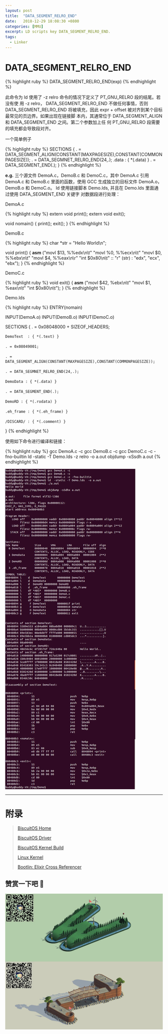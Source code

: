 ```yaml
---
layout: post
title:  "DATA_SEGMENT_RELRO_END"
date:   2018-12-29 18:08:30 +0800
categories: [MMU]
excerpt: LD scripts key DATA_SEGMENT_RELRO_END.
tags:
  - Linker
---
```


# DATA_SEGMENT_RELRO_END

{% highlight ruby %}
DATA_SEGMENT_RELRO_END(exp)
{% endhighlight %}

此命令为 ld 使用了 -z relro 命令的情况下定义了 PT_GNU_RELRO 段的结尾。若没有使
用 -z relro， DATA_SEGMENT_RELRO_END 不做任何事情，否则 DATA_SEGMENT_RELRO_END 
将被填充，因此 expr + offset 被对齐到某个目标最常见的页边界。如果出现在链接脚
本内，其通常位于 DATA_SEGMENT_ALIGN 和 DATA_SEGMENT_END 之间。第二个参数加上任
何 PT_GNU_RELRO 段需要的填充都会导致段对齐。

一个简单例子

{% highlight ruby %}
SECTIONS
{
    . = DATA_SEGMENT_ALIGN(CONSTANT(MAXPAGESIZE),CONSTANT(COMMONPAGESIZE));
    . = DATA_SEGMNET_RELRO_END(24,.);
    .data : { *(.data) }
    . = DATA_SEGMENT_END(.);
}
{% endhighlight %}

**e.g.** 三个源文件 DemoA.c，DemoB.c 和 DemoC.c，其中 DemoA.c 引用 DemoA.c 和
DemoB.c 里面的函数，使用 GCC 生成独立的目标文件 DemoA.o，DemoB.o 和 DemoC.o。
ld 使用链接脚本 Demo.lds, 并且在 Demo.lds 里面通过使用 DATA_SEGMENT_END 关键字
对数据段进行处理：

DemoA.c

{% highlight ruby %}
extern void print();
extern void exit();

void nomain()
{
    print();
    exit();
}
{% endhighlight %}

DemoB.c

{% highlight ruby %}
char *str = "Hello World\n";

void print()
{
    __asm__ ("movl $13, %%edx\n\t"
             "movl %0, %%ecx\n\t"
             "movl $0, %%ebx\n\t"
             "movl $4, %%eax\n\r"
             "int $0x80\n\t"
             :: "r" (str) : "edx", "ecx", "ebx");
}
{% endhighlight %}

DemoC.c

{% highlight ruby %}
void exit()
{
    __asm__ ("movl $42, %ebx\n\t"
             "movl $1, %eax\n\t"
             "int $0x80\n\t");
}
{% endhighlight %}

Demo.lds 

{% highlight ruby %}
ENTRY(nomain)

INPUT(DemoA.o)
INPUT(DemoB.o)
INPUT(DemoC.o)

SECTIONS
{
    . = 0x08048000 + SIZEOF_HEADERS;

    DemoText  : { *(.text) }

    . = 0x08049001;

    . = DATA_SEGMENT_ALIGN(CONSTANT(MAXPAGESIZE),CONSTANT(COMMONPAGESIZE));

    . = DATA_SEGMNET_RELRO_END(24,.);

    DemoData : { *(.data) }

    . = DATA_SEGMENT_END(.);

    DemoRD : { *(.rodata) }

    .eh_frame : { *(.eh_frame) }

    /DISCARD/ : { *(.comment) }
}
{% endhighlight %}

使用如下命令进行编译和链接：

{% highlight ruby %}
gcc DemoA.c -c
gcc DemoB.c -c
gcc DemoC.c -c -fno-builtin
ld -static -T Demo.lds -z relro -o a.out
objdump -xSsdh a.out
{% endhighlight %}

![LD](/assets/PDB/BiscuitOS/kernel/BUD000028.png)

-----------------------------------------------

# <span id="附录">附录</span>

> [BiscuitOS Home](https://biscuitos.github.io/)
>
> [BiscuitOS Driver](https://biscuitos.github.io/blog/BiscuitOS_Catalogue/)
>
> [BiscuitOS Kernel Build](https://biscuitos.github.io/blog/Kernel_Build/)
>
> [Linux Kernel](https://www.kernel.org/)
>
> [Bootlin: Elixir Cross Referencer](https://elixir.bootlin.com/linux/latest/source)

## 赞赏一下吧 🙂

![MMU](/assets/PDB/BiscuitOS/kernel/HAB000036.jpg)
